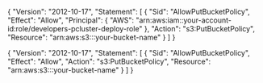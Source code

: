 {
    "Version": "2012-10-17",
    "Statement": [
        {
            "Sid": "AllowPutBucketPolicy",
            "Effect": "Allow",
            "Principal": {
                "AWS": "arn:aws:iam::your-account-id:role/developers-pcluster-deploy-role"
            },
            "Action": "s3:PutBucketPolicy",
            "Resource": "arn:aws:s3:::your-bucket-name"
        }
    ]
}

{
    "Version": "2012-10-17",
    "Statement": [
        {
            "Sid": "AllowPutBucketPolicy",
            "Effect": "Allow",
            "Action": "s3:PutBucketPolicy",
            "Resource": "arn:aws:s3:::your-bucket-name"
        }
    ]
}
